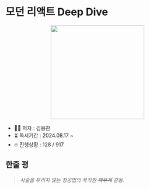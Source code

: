 # 모던 리액트 Deep Dive

<div align="center">

<img src="https://github.com/user-attachments/assets/61217470-31a4-47ea-8fda-99b963803c7a" width="256"/>

</div>

- ✍🏻 저자 : 김용찬
- ⏳ 독서기간 : 2024.08.17 ~
- 🔥 진행상황 : 128 / 917


## 한줄 평
>  _사술을 부리지 않는 정공법의 묵직한 ~~책무게~~ 감동._